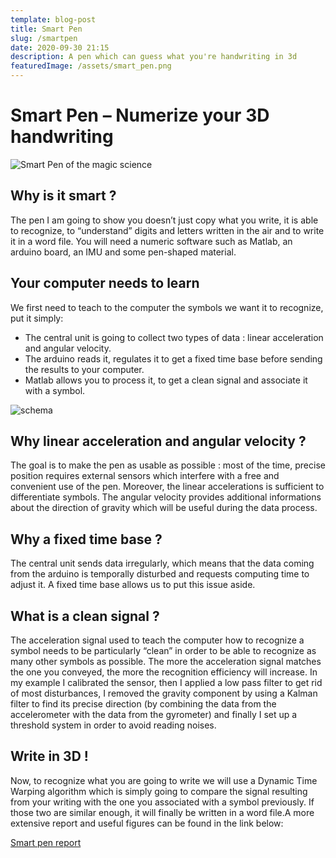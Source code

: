 ```yaml
---
template: blog-post
title: Smart Pen
slug: /smartpen
date: 2020-09-30 21:15
description: A pen which can guess what you're handwriting in 3d
featuredImage: /assets/smart_pen.png
---
```

<!--StartFragment-->

# Smart Pen – Numerize your 3D handwriting

![Smart Pen of the magic science](/assets/smart_pen.png)

## Why is it smart ?

The pen I am going to show you doesn’t just copy what you write, it is able to recognize, to “understand” digits and letters written in the air and to write it in a word file. You will need a numeric software such as Matlab, an arduino board, an IMU and some pen-shaped material.

## Your computer needs to learn

We first need to teach to the computer the symbols we want it to recognize, put it simply:

* The central unit is going to collect two types of data : linear acceleration and angular velocity.
* The arduino reads it, regulates it to get a fixed time base before sending the results to your computer.
* Matlab allows you to process it, to get a clean signal and associate it with a symbol.

![schema](/assets/pen_schema.png)

## Why linear acceleration and angular velocity ?

The goal is to make the pen as usable as possible : most of the time, precise position requires external sensors which interfere with a free and convenient use of the pen. Moreover, the linear accelerations is sufficient to differentiate symbols. The angular velocity provides additional informations about the direction of gravity which will be useful during the data process.

## Why a fixed time base ?

The central unit sends data irregularly, which means that the data coming from the arduino is temporally disturbed and requests computing time to adjust it. A fixed time base allows us to put this issue aside.

## What is a clean signal ?

The acceleration signal used to teach the computer how to recognize a symbol needs to be particularly “clean” in order to be able to recognize as many other symbols as possible. The more the acceleration signal matches the one you conveyed, the more the recognition efficiency will increase. In my example I calibrated the sensor, then I applied a low pass filter to get rid of most disturbances, I removed the gravity component by using a Kalman filter to find its precise direction (by combining the data from the accelerometer with the data from the gyrometer) and finally I set up a threshold system in order to avoid reading noises.

## Write in 3D !

Now, to recognize what you are going to write we will use a Dynamic Time Warping algorithm which is simply going to compare the signal resulting from your writing with the one you associated with a symbol previously. If those two are similar enough, it will finally be written in a word file.A more extensive report and useful figures can be found in the link below:

[Smart pen report](https://nicolas-robotics-portfolio-temp.netlify.app/static/7550be49d6549bbc3f50a37e05527250/PJE.pdf)

[](https://nicolas-robotics-portfolio-temp.netlify.app/static/7550be49d6549bbc3f50a37e05527250/PJE.pdf)<!--EndFragment-->